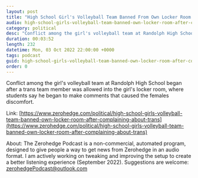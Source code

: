 ```yaml
---
layout: post
title: "High School Girl's Volleyball Team Banned From Own Locker Room After Complaining About Trans Athlete"
audio: high-school-girls-volleyball-team-banned-own-locker-room-after-complaining-about-trans-0
category: political
desc: "Conflict among the girl's volleyball team at Randolph High School began after a trans team member was allowed into the girl's locker room, where students say he began to make comments that caused the females discomfort."
duration: 00:03:52
length: 232
datetime: Mon, 03 Oct 2022 22:00:00 +0000
tags: podcast
guid: high-school-girls-volleyball-team-banned-own-locker-room-after-complaining-about-trans-0
order: 0
---
```

Conflict among the girl's volleyball team at Randolph High School began after a trans team member was allowed into the girl's locker room, where students say he began to make comments that caused the females discomfort.

Link: [https://www.zerohedge.com/political/high-school-girls-volleyball-team-banned-own-locker-room-after-complaining-about-trans](https://www.zerohedge.com/political/high-school-girls-volleyball-team-banned-own-locker-room-after-complaining-about-trans)

About: The Zerohedge Podcast is a non-commercial, automated program, designed to give people a way to get news from Zerohedge in an audio format.  I am actively working on tweaking and improving the setup to create a better listening experience (September 2022).  Suggestions are welcome: [zerohedgePodcast@outlook.com](mailto:zerohedgePodcast@outlook.com)